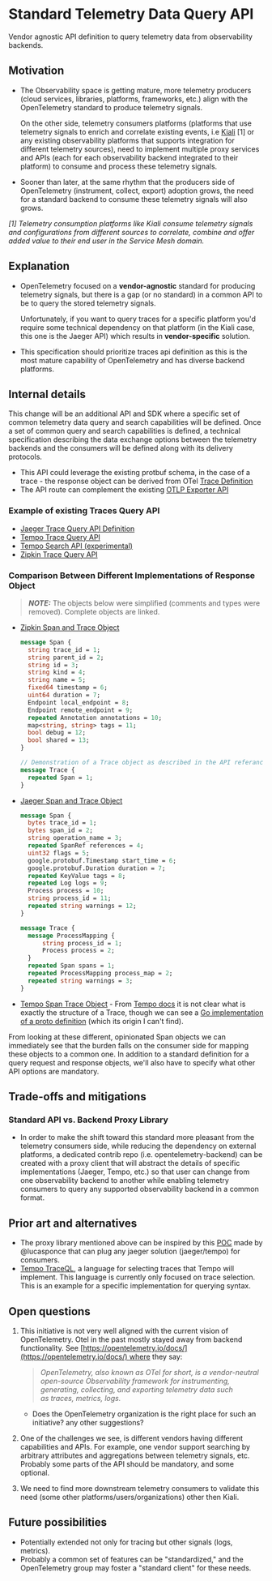 # Standard Telemetry Data Query API

Vendor agnostic API definition to query telemetry data from observability backends.

## Motivation

- The Observability space is getting mature, more telemetry producers (cloud services, libraries, platforms, frameworks, etc.) align with the OpenTelemetry standard to produce telemetry signals.

  On the other side, telemetry consumers platforms (platforms that use telemetry signals to enrich and correlate existing events, i.e [Kiali](https://kiali.io/) [1] or any existing observability platforms that supports integration for different telemetry sources), need to implement multiple proxy services and APIs (each for each observability backend integrated to their platform) to consume and process these telemetry signals.

- Sooner than later, at the same rhythm that the producers side of OpenTelemetry (instrument, collect, export) adoption grows, the need for a standard backend to consume these telemetry signals will also grows.

_[1] Telemetry consumption platforms like Kiali consume telemetry signals and configurations from different sources to correlate, combine and offer added value to their end user in the Service Mesh domain._

## Explanation

- OpenTelemetry focused on a **vendor-agnostic** standard for producing telemetry signals, but there is a gap (or no standard) in a common API to be to query the stored telemetry signals.

  Unfortunately, if you want to query traces for a specific platform you'd require some technical dependency on that platform (in the Kiali case, this one is the Jaeger API) which results in **vendor-specific** solution.

- This specification should prioritize traces api definition as this is the most mature capability of OpenTelemetry and has diverse backend platforms.

## Internal details

This change will be an additional API and SDK where a specific set of common telemetry data query and search capabilities will be defined.
Once a set of common query and search capabilities is defined, a technical specification describing the data exchange options between the telemetry backends and the consumers will be defined along with its delivery protocols.

- This API could leverage the existing protbuf schema, in the case of a trace - the response object can be derived from OTel [Trace Definition](https://github.com/open-telemetry/opentelemetry-proto/blob/main/opentelemetry/proto/trace/v1/trace.proto)
- The API route can complement the existing [OTLP Exporter API](https://github.com/open-telemetry/opentelemetry-specification/blob/main/specification/protocol/exporter.md)

### Example of existing Traces Query API

- [Jaeger Trace Query API Definition](https://github.com/jaegertracing/jaeger-idl/blob/main/proto/api_v2/query.proto)
- [Tempo Trace Query API](https://grafana.com/docs/tempo/latest/api_docs/#query)
- [Tempo Search API (experimental)](https://grafana.com/docs/tempo/latest/api_docs/#query)
- [Zipkin Trace Query API](https://zipkin.io/zipkin-api/#/default/get_traces)

### Comparison Between Different Implementations of Response Object

> **_NOTE:_** The objects below were simplified (comments and types were removed). Complete objects are linked.

- [Zipkin Span and Trace Object](https://github.com/openzipkin/zipkin-api/blob/main/zipkin-jsonv2.proto#L30)

  ```protobuf
  message Span {
    string trace_id = 1;
    string parent_id = 2;
    string id = 3;
    string kind = 4;
    string name = 5;
    fixed64 timestamp = 6;
    uint64 duration = 7;
    Endpoint local_endpoint = 8;
    Endpoint remote_endpoint = 9;
    repeated Annotation annotations = 10;
    map<string, string> tags = 11;
    bool debug = 12;
    bool shared = 13;
  }

  // Demonstration of a Trace object as described in the API referance
  message Trace {
    repeated Span = 1;
  }
  ```

- [Jaeger Span and Trace Object](https://github.com/jaegertracing/jaeger-idl/blob/main/proto/api_v2/model.proto)

  ```protobuf
  message Span {
    bytes trace_id = 1;
    bytes span_id = 2;
    string operation_name = 3;
    repeated SpanRef references = 4;
    uint32 flags = 5;
    google.protobuf.Timestamp start_time = 6;
    google.protobuf.Duration duration = 7;
    repeated KeyValue tags = 8;
    repeated Log logs = 9;
    Process process = 10;
    string process_id = 11;
    repeated string warnings = 12;
  }

  message Trace {
    message ProcessMapping {
        string process_id = 1;
        Process process = 2;
    }
    repeated Span spans = 1;
    repeated ProcessMapping process_map = 2;
    repeated string warnings = 3;
  }
  ```

- [Tempo Span Trace Object](https://grafana.com/docs/tempo/latest/api_docs/) - From [Tempo docs](https://grafana.com/docs/tempo/latest/api_docs/#query) it is not clear what is exactly the structure of a Trace, though we can see a [Go implementation of a proto definition](https://github.com/grafana/tempo/blob/main/pkg/tempopb/trace/v1/trace.pb.go#L307) (which its origin I can't find).

From looking at these different, opinionated Span objects we can immediately see that the burden falls on the consumer side for mapping these objects to a common one. In addition to a standard definition for a query request and response objects, we'll also have to specify what other API options are mandatory.

## Trade-offs and mitigations

### Standard API vs. Backend Proxy Library

- In order to make the shift toward this standard more pleasant from the telemetry consumers side, while reducing the dependency on external platforms, a dedicated contrib repo (i.e. opentelemetry-backend) can be created with a proxy client that will abstract the details of specific implementations (Jaeger, Tempo, etc.) so that user can change from one observability backend to another while enabling telemetry consumers to query any supported observability backend in a common format.

## Prior art and alternatives

- The proxy library mentioned above can be inspired by this [POC](<(https://github.com/lucasponce/jaeger-proto-client)>) made by @lucasponce that can plug any jaeger solution (jaeger/tempo) for consumers.
- [Tempo TraceQL](https://github.com/grafana/tempo/blob/main/docs/design-proposals/2022-04%20TraceQL%20Concepts.md), a language for selecting traces that Tempo will implement. This language is currently only focused on trace selection. This is an example for a specific implementation for querying syntax.

## Open questions

1. This initiative is not very well aligned with the current vision of OpenTelemetry. Otel in the past mostly stayed away from backend functionality. See [https://opentelemetry.io/docs/](https://opentelemetry.io/docs/) where they say:

   > _OpenTelemetry, also known as OTel for short, is a vendor-neutral open-source Observability framework for instrumenting, generating, collecting, and exporting telemetry data such as traces, metrics, logs._

   - Does the OpenTelemetry organization is the right place for such an initiative? any other suggestions?

2. One of the challenges we see, is different vendors having different capabilities and APIs. For example, one vendor support searching by arbitrary attributes and aggregations between telemetry signals, etc. Probably some parts of the API should be mandatory, and some optional.
3. We need to find more downstream telemetry consumers to validate this need (some other platforms/users/organizations) other then Kiali.

## Future possibilities

- Potentially extended not only for tracing but other signals (logs, metrics).
- Probably a common set of features can be "standardized," and the OpenTelemetry group may foster a "standard client" for these needs.
